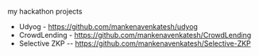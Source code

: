 my hackathon projects
- Udyog - https://github.com/mankenavenkatesh/udyog
- CrowdLending - https://github.com/mankenavenkatesh/CrowdLending
- Selective ZKP -- https://github.com/mankenavenkatesh/Selective-ZKP

